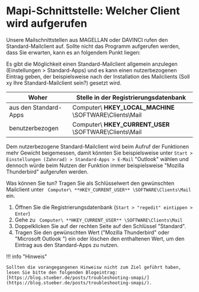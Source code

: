 # Mapi-Schnittstelle: Welcher Client wird aufgerufen

Unsere Mailschnittstellen aus MAGELLAN oder DAVINCI rufen den Standard-Mailclient auf. 
Sollte nicht das Programm aufgerufen werden, dass Sie erwarten, kann es an folgendem Punkt liegen:

Es gibt die Möglichkeit einen Standard-Mailclient allgemein anzulegen (Einstellungen > Standard-Apps) und es kann einen nutzerbezogenen Eintrag geben, der beispielsweise nach der Installation des Mailclients (Soll xy Ihre Standard-Mailclient sein?) gesetzt wird.

Woher|Stelle in der Registrierungsdatenbank
--|--
aus den Standard-Apps| Computer\ **HKEY_LOCAL_MACHINE** \SOFTWARE\Clients\Mail
benutzerbezogen|Computer\ **HKEY_CURRENT_USER** \SOFTWARE\Clients\Mail

Dem nutzerbezogene Standard-Mailclient wird beim Aufruf der Funktionen mehr Gewicht beigemessen, damit könnten Sie beispielsweise unter `Start > Einstellungen (Zahnrad) > Standard-Apps > E-Mail`  "Outlook" wählen und dennoch würde beim Nutzen der Funktion immer beispielsweise "Mozilla Thunderbird" aufgerufen werden.

Was können Sie tun? Tragen Sie als Schlüsselwert den gewünschten Mailclient unter ` Computer\ **HKEY_CURRENT_USER** \SOFTWARE\Clients\Mail` ein.

1. Öffnen Sie die Registrierungsdatenbank (`Start > "regedit" eintippen > Enter`)
2. Gehe zu ` Computer\ **HKEY_CURRENT_USER** \SOFTWARE\Clients\Mail`
3. Doppelklicken Sie auf der rechten Seite auf den Schlüssel "Standard".
4. Tragen Sie den gewünschten Wert ("Mozilla Thunderbird" oder "Microsoft Outlook ") ein oder löschen den enthaltenen Wert, um den Eintrag aus den Standard-Apps zu nutzen.

!!! info "Hinweis"

    Sollten die vorangegangenen Hinweisw nicht zum Ziel geführt haben, lesen Sie bitte den folgenden Blogeintrag: [https://blog.stueber.de/posts/troubleshooting-smapi/](https://blog.stueber.de/posts/troubleshooting-smapi/).
